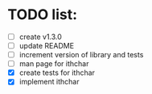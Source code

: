# TODO list:

- [ ] create v1.3.0
- [ ] update README
- [ ] increment version of library and tests
- [ ] man page for ithchar
- [x] create tests for ithchar
- [x] implement ithchar
